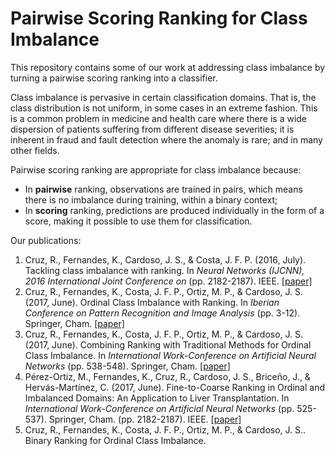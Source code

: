 # Pairwise Scoring Ranking for Class Imbalance

This repository contains some of our work at addressing class imbalance by turning a pairwise scoring ranking into a classifier.

Class imbalance is pervasive in certain classification domains. That is, the class distribution is not uniform, in some cases in an extreme fashion. This is a common problem in medicine and health care where there is a wide dispersion of patients suffering from different disease severities; it is inherent in fraud and fault detection where the anomaly is rare; and in many other fields.

Pairwise scoring ranking are appropriate for class imbalance because:

* In **pairwise** ranking, observations are trained in pairs, which means there is no imbalance during training, within a binary context;
* In **scoring** ranking, predictions are produced individually in the form of a score, making it possible to use them for classification.

Our publications:

1. Cruz, R., Fernandes, K., Cardoso, J. S., & Costa, J. F. P. (2016, July). Tackling class imbalance with ranking. In *Neural Networks (IJCNN), 2016 International Joint Conference on* (pp. 2182-2187). IEEE. [[paper]](http://ieeexplore.ieee.org/abstract/document/7727469/)
2. Cruz, R., Fernandes, K., Costa, J. F. P., Ortiz, M. P., & Cardoso, J. S. (2017, June). Ordinal Class Imbalance with Ranking. In *Iberian Conference on Pattern Recognition and Image Analysis* (pp. 3-12). Springer, Cham. [[paper]](https://link.springer.com/chapter/10.1007/978-3-319-58838-4_1)
3. Cruz, R., Fernandes, K., Costa, J. F. P., Ortiz, M. P., & Cardoso, J. S. (2017, June). Combining Ranking with Traditional Methods for Ordinal Class Imbalance. In *International Work-Conference on Artificial Neural Networks* (pp. 538-548). Springer, Cham. [[paper]](https://link.springer.com/chapter/10.1007/978-3-319-59147-6_46)
4. Pérez-Ortiz, M., Fernandes, K., Cruz, R., Cardoso, J. S., Briceño, J., & Hervás-Martínez, C. (2017, June). Fine-to-Coarse Ranking in Ordinal and Imbalanced Domains: An Application to Liver Transplantation. In *International Work-Conference on Artificial Neural Networks* (pp. 525-537). Springer, Cham. (pp. 2182-2187). IEEE. [[paper]](https://link.springer.com/chapter/10.1007/978-3-319-59147-6_45)
5. Cruz, R., Fernandes, K., Costa, J. F. P., Ortiz, M. P., & Cardoso, J. S.. Binary Ranking for Ordinal Class Imbalance.
